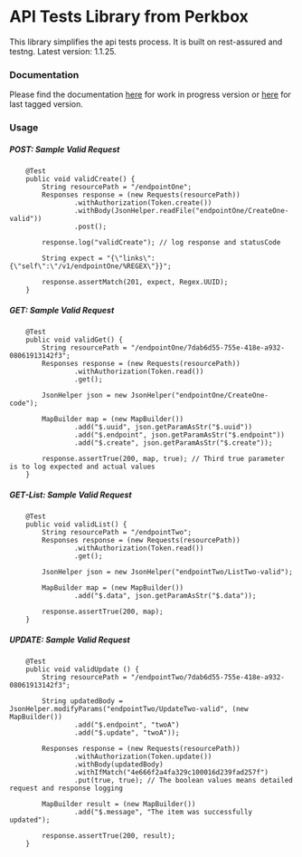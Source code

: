 # API Tests Library from Perkbox

This library simplifies the api tests process. It is built on rest-assured and testng. Latest version: 1.1.25.



### Documentation

Please find the documentation
[here](https://rawgit.com/chinenyeze/api-tests-lib/master/doc/Documentation.html) for work in progress version or
[here](https://cdn.rawgit.com/chinenyeze/api-tests-lib/1.1.25/doc/Documentation.html) for last tagged version.



### Usage

##### POST: Sample Valid Request
```
    @Test
    public void validCreate() {
        String resourcePath = "/endpointOne";
        Responses response = (new Requests(resourcePath))
                .withAuthorization(Token.create())
                .withBody(JsonHelper.readFile("endpointOne/CreateOne-valid"))
                .post();

        response.log("validCreate"); // log response and statusCode

        String expect = "{\"links\":{\"self\":\"/v1/endpointOne/%REGEX\"}}";

        response.assertMatch(201, expect, Regex.UUID);
    }
```

##### GET: Sample Valid Request
```
    @Test
    public void validGet() {
        String resourcePath = "/endpointOne/7dab6d55-755e-418e-a932-08061913142f3";
        Responses response = (new Requests(resourcePath))
                .withAuthorization(Token.read())
                .get();

        JsonHelper json = new JsonHelper("endpointOne/CreateOne-code");

        MapBuilder map = (new MapBuilder())
                .add("$.uuid", json.getParamAsStr("$.uuid"))
                .add("$.endpoint", json.getParamAsStr("$.endpoint"))
                .add("$.create", json.getParamAsStr("$.create"));

        response.assertTrue(200, map, true); // Third true parameter is to log expected and actual values
    }
```

##### GET-List: Sample Valid Request
```
    @Test
    public void validList() {
        String resourcePath = "/endpointTwo";
        Responses response = (new Requests(resourcePath))
                .withAuthorization(Token.read())
                .get();

        JsonHelper json = new JsonHelper("endpointTwo/ListTwo-valid");

        MapBuilder map = (new MapBuilder())
                .add("$.data", json.getParamAsStr("$.data"));

        response.assertTrue(200, map);
    }
```

##### UPDATE: Sample Valid Request
```
    @Test
    public void validUpdate () {
        String resourcePath = "/endpointTwo/7dab6d55-755e-418e-a932-08061913142f3";

        String updatedBody = JsonHelper.modifyParams("endpointTwo/UpdateTwo-valid", (new MapBuilder())
                .add("$.endpoint", "twoA")
                .add("$.update", "twoA"));

        Responses response = (new Requests(resourcePath))
                .withAuthorization(Token.update())
                .withBody(updatedBody)
                .withIfMatch("4e666f2a4fa329c100016d239fad257f")
                .put(true, true); // The boolean values means detailed request and response logging

        MapBuilder result = (new MapBuilder())
                .add("$.message", "The item was successfully updated");

        response.assertTrue(200, result);
    }
```


